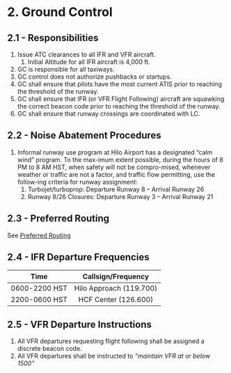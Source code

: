 # 2. Ground Control

## 2.1 - Responsibilities

1. Issue ATC clearances to all IFR and VFR aircraft.
    1. Initial Altitude for all IFR aircraft is 4,000 ft.
2. GC is responsible for all taxiways.
3. GC control does not authorize pushbacks or startups.
4. GC shall ensure that pilots have the most current ATIS prior to reaching the threshold of the runway.
5. GC shall ensure that IFR (or VFR Flight Following) aircraft are squawking the correct beacon code prior to reaching the threshold of the runway.
6. GC shall ensure that runway crossings are coordinated with LC.

## 2.2 - Noise Abatement Procedures

1. Informal runway use program at Hilo Airport has a designated “calm wind” program. To the max-imum extent possible, during the hours of 8 PM to 8 AM HST, when safety will not be compro-mised, whenever weather or traffic are not a factor, and traffic flow permitting, use the follow-ing criteria for runway assignment:
    1. Turbojet/turboprop: Departure Runway 8 – Arrival Runway 26
    2. Runway 8/26 Closures: Departure Runway 3 – Arrival Runway 21

## 2.3 - Preferred Routing

See [Preferred Routing](<../../references/Preferred Routing.md>)

## 2.4 - IFR Departure Frequencies

| Time | Callsign/Frequency |
|:---:|:---:|
| 0600-2200 HST | Hilo Approach (119.700) |
| 2200-0600 HST | HCF Center (126.600) |

## 2.5 - VFR Departure Instructions

1. All VFR departures requesting flight following shall be assigned a discrete beacon code.
2. All VFR departures shall be instructed to *“maintain VFR at or below 1500”*
